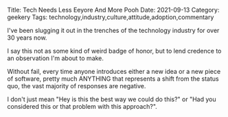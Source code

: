 Title: Tech Needs Less Eeyore And More Pooh
Date: 2021-09-13 
Category: geekery
Tags: technology,industry,culture,attitude,adoption,commentary

I've been slugging it out in the trenches of the technology industry for over 30 years now.

I say this not as some kind of weird badge of honor, but to lend credence to an observation I'm about to make.

Without fail, every time anyone introduces either a new idea or a new piece of software, pretty much ANYTHING that represents a shift from the status quo, the vast majority of responses are negative.

I don't just mean "Hey is this the best way we could do this?" or "Had you considered this or that problem with this approach?".

